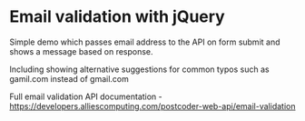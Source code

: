 # Email validation with jQuery
Simple demo which passes email address to the API on form submit and shows a message based on response.

Including showing alternative suggestions for common typos such as gamil.com instead of gmail.com

Full email validation API documentation - https://developers.alliescomputing.com/postcoder-web-api/email-validation
